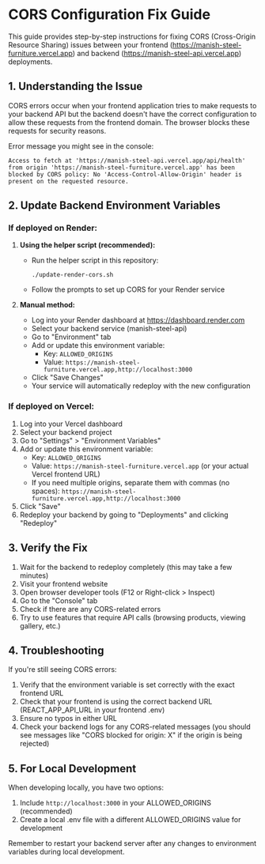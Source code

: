 # CORS Configuration Fix Guide

This guide provides step-by-step instructions for fixing CORS (Cross-Origin Resource Sharing) issues between your frontend (https://manish-steel-furniture.vercel.app) and backend (https://manish-steel-api.vercel.app) deployments.

## 1. Understanding the Issue

CORS errors occur when your frontend application tries to make requests to your backend API but the backend doesn't have the correct configuration to allow these requests from the frontend domain. The browser blocks these requests for security reasons.

Error message you might see in the console:
```
Access to fetch at 'https://manish-steel-api.vercel.app/api/health' from origin 'https://manish-steel-furniture.vercel.app' has been blocked by CORS policy: No 'Access-Control-Allow-Origin' header is present on the requested resource.
```

## 2. Update Backend Environment Variables

### If deployed on Render:

1. **Using the helper script (recommended):**
   - Run the helper script in this repository:
     ```
     ./update-render-cors.sh
     ```
   - Follow the prompts to set up CORS for your Render service

2. **Manual method:**
   - Log into your Render dashboard at https://dashboard.render.com
   - Select your backend service (manish-steel-api)
   - Go to "Environment" tab
   - Add or update this environment variable:
     - Key: `ALLOWED_ORIGINS`
     - Value: `https://manish-steel-furniture.vercel.app,http://localhost:3000`
   - Click "Save Changes"
   - Your service will automatically redeploy with the new configuration

### If deployed on Vercel:

1. Log into your Vercel dashboard
2. Select your backend project
3. Go to "Settings" > "Environment Variables"
4. Add or update this environment variable:
   - Key: `ALLOWED_ORIGINS`
   - Value: `https://manish-steel-furniture.vercel.app` (or your actual Vercel frontend URL)
   - If you need multiple origins, separate them with commas (no spaces): `https://manish-steel-furniture.vercel.app,http://localhost:3000`
5. Click "Save"
6. Redeploy your backend by going to "Deployments" and clicking "Redeploy"

## 3. Verify the Fix

1. Wait for the backend to redeploy completely (this may take a few minutes)
2. Visit your frontend website
3. Open browser developer tools (F12 or Right-click > Inspect)
4. Go to the "Console" tab
5. Check if there are any CORS-related errors
6. Try to use features that require API calls (browsing products, viewing gallery, etc.)

## 4. Troubleshooting

If you're still seeing CORS errors:

1. Verify that the environment variable is set correctly with the exact frontend URL
2. Check that your frontend is using the correct backend URL (REACT_APP_API_URL in your frontend .env)
3. Ensure no typos in either URL
4. Check your backend logs for any CORS-related messages (you should see messages like "CORS blocked for origin: X" if the origin is being rejected)

## 5. For Local Development

When developing locally, you have two options:

1. Include `http://localhost:3000` in your ALLOWED_ORIGINS (recommended)
2. Create a local .env file with a different ALLOWED_ORIGINS value for development

Remember to restart your backend server after any changes to environment variables during local development.
